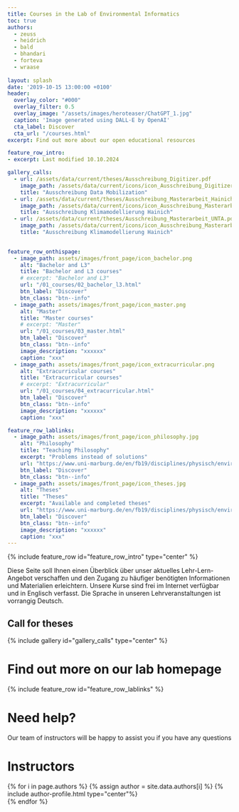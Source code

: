 ```yaml
---
title: Courses in the Lab of Environmental Informatics
toc: true
authors:
  - zeuss
  - heidrich
  - bald
  - bhandari
  - forteva
  - wraase
  
layout: splash
date: '2019-10-15 13:00:00 +0100'
header:
  overlay_color: "#000"
  overlay_filter: 0.5
  overlay_image: "/assets/images/heroteaser/ChatGPT_1.jpg"
  caption: 'Image generated using DALL·E by OpenAI'
  cta_label: Discover
  cta_url: "/courses.html"
excerpt: Find out more about our open educational resources

feature_row_intro:
- excerpt: Last modified 10.10.2024

gallery_calls:
  - url: /assets/data/current/theses/Ausschreibung_Digitizer.pdf
    image_path: /assets/data/current/icons/icon_Ausschreibung_Digitizer.jpg
    title: "Ausschreibung Data Mobilization"
  - url: /assets/data/current/theses/Ausschreibung_Masterarbeit_Hainich.pdf
    image_path: /assets/data/current/icons/icon_Ausschreibung_Masterarbeit_Hainich.jpg
    title: "Ausschreibung Klimamodellierung Hainich"
  - url: /assets/data/current/theses/Ausschreibung_Masterarbeit_UNTA.pdf
    image_path: /assets/data/current/icons/icon_Ausschreibung_Masterarbeit_UNTA.jpg
    title: "Ausschreibung Klimamodellierung Hainich"
    

feature_row_onthispage:
  - image_path: assets/images/front_page/icon_bachelor.png
    alt: "Bachelor and L3"
    title: "Bachelor and L3 courses"
    # excerpt: "Bachelor and L3"
    url: "/01_courses/02_bachelor_l3.html"
    btn_label: "Discover"
    btn_class: "btn--info"
  - image_path: assets/images/front_page/icon_master.png
    alt: "Master"
    title: "Master courses"
    # excerpt: "Master"
    url: "/01_courses/03_master.html"
    btn_label: "Discover"
    btn_class: "btn--info"
    image_description: "xxxxxx"
    caption: "xxx"
  - image_path: assets/images/front_page/icon_extracurricular.png
    alt: "Extracurricular courses"
    title: "Extracurricular courses"
    # excerpt: "Extracurricular"
    url: "/01_courses/04_extracurricular.html"
    btn_label: "Discover"
    btn_class: "btn--info"
    image_description: "xxxxxx"
    caption: "xxx"

feature_row_lablinks:
  - image_path: assets/images/front_page/icon_philosophy.jpg
    alt: "Philosophy"
    title: "Teaching Philosophy"
    excerpt: "Problems instead of solutions"
    url: "https://www.uni-marburg.de/en/fb19/disciplines/physisch/environmentalinformatics/teaching/philosophie"
    btn_label: "Discover"
    btn_class: "btn--info"
  - image_path: assets/images/front_page/icon_theses.jpg
    alt: "Theses"
    title: "Theses"
    excerpt: "Available and completed theses"
    url: "https://www.uni-marburg.de/en/fb19/disciplines/physisch/environmentalinformatics/teaching/abschlussarbeiten"
    btn_label: "Discover"
    btn_class: "btn--info"
    image_description: "xxxxxx"
    caption: "xxx"
---
```



{% include feature_row id="feature_row_intro" type="center" %}

Diese Seite soll Ihnen einen Überblick über unser aktuelles Lehr-Lern-Angebot verschaffen und den Zugang zu häufiger benötigten Informationen und Materialien erleichtern. 
Unsere Kurse sind frei im Internet verfügbar und in Englisch verfasst. 
Die Sprache in unseren Lehrveranstaltungen ist vorrangig Deutsch.



## Call for theses


{% include gallery id="gallery_calls" type="center" %}



<!-- <br /> -->


<!--
# On this page
{% include feature_row id="feature_row_onthispage" %}
-->

# Find out more on our lab homepage
{% include feature_row id="feature_row_lablinks" %}


# Need help?
Our team of instructors will be happy to assist you if you have any questions


# Instructors

{% for i in page.authors %} 
  {% assign author = site.data.authors[i] %}
  {% include author-profile.html type="center"%}
 <br /> 
{% endfor %}



<!--
funkychunkypool
{: .notice--info}
[Philosophy](somewhere){: .btn .btn--info .btn--x-large} 
[Courses](somewhere){: .btn .btn--info .btn--x-large}
[Theses](somewhere){: .btn .btn--info .btn--x-large}
{% include gallery id="gallery_calls" caption="" type="center" %}

-->




